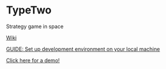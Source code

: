 # TypeTwo
Strategy game in space

[Wiki](https://github.com/MickeMakaron/TypeTwo/wiki)
 
[GUIDE: Set up development environment on your local machine](https://github.com/MickeMakaron/TypeTwo/wiki/Development-and-testing-on-your-local-machine)

[Click here for a demo!](https://mikael.hernvall.com/typetwo)